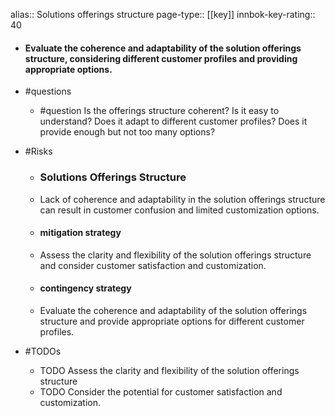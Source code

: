 alias:: Solutions offerings structure
page-type:: [[key]]
innbok-key-rating:: 40
- #### Evaluate the coherence and adaptability of the solution offerings structure, considering different customer profiles and providing appropriate options.
- #questions
  - #question Is the offerings structure coherent? Is it easy to understand? Does it adapt to different customer profiles? Does it provide enough but not too many options?
- #Risks

  - ### Solutions Offerings Structure
  - Lack of coherence and adaptability in the solution offerings structure can result in customer confusion and limited customization options.
  - #### mitigation strategy
  - Assess the clarity and flexibility of the solution offerings structure and consider customer satisfaction and customization.
  - #### contingency strategy
  - Evaluate the coherence and adaptability of the solution offerings structure and provide appropriate options for different customer profiles.
- #TODOs
  - TODO Assess the clarity and flexibility of the solution offerings structure
  - TODO  Consider the potential for customer satisfaction and customization.


